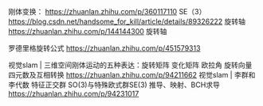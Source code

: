 刚体变换：
https://zhuanlan.zhihu.com/p/360117110 SE（3）
https://blog.csdn.net/handsome_for_kill/article/details/89326222 旋转轴
https://zhuanlan.zhihu.com/p/144144300 旋转轴

 罗德里格旋转公式
https://zhuanlan.zhihu.com/p/451579313 


视觉slam | 三维空间刚体运动的五种表达：旋转矩阵 变化矩阵 欧拉角 旋转向量 四元数及互相转换
https://zhuanlan.zhihu.com/p/94211662
 视觉slam | 李群和李代数 特征正交群 SO(3)与特殊欧式群SE(3) 推导、映射、BCH求导
https://zhuanlan.zhihu.com/p/94231017

